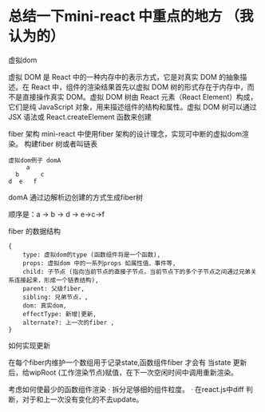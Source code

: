 # 总结一下mini-react 中重点的地方 （我认为的）

虚拟dom

虚拟 DOM 是 React 中的一种内存中的表示方式，它是对真实 DOM 的抽象描述。在 React 中，组件的渲染结果首先以虚拟 DOM 树的形式存在于内存中，而不是直接操作真实 DOM。虚拟 DOM 树由 React 元素（React Element）构成，它们是纯 JavaScript 对象，用来描述组件的结构和属性。虚拟 DOM 树可以通过 JSX 语法或 React.createElement 函数来创建

fiber 架构
mini-react 中使用fiber 架构的设计理念，实现可中断的虚拟dom渲染。
构建fiber 树或者叫链表
```
虚拟dom例子 domA
     a
  b      c
d  e   f
```
domA 通过边解析边创建的方式生成fiber树

顺序是：a -> b -> d -> e->c->f

fiber 的数据结构 
``` 
{
    type: 虚拟dom的type (函数组件将是一个函数),
    props: 虚拟dom 中的一系列props 如属性值、事件等,
    child: 子节点 (指向当前节点的直接子节点，当前节点下的多个子节点之间通过兄弟关系连接起来，形成一个链表结构),
    parent: 父级fiber,
    sibling: 兄弟节点，,
    dom: 真实dom,
    effectType: 新增|更新,
    alternate?: 上一次的fiber ,
}
```

如何实现更新

在每个fiber内维护一个数组用于记录state,函数组件fiber 才会有
当state 更新后，给wipRoot (工作渲染节点)赋值，在下一次空闲时间中调用重新渲染。

考虑如何使最少的函数组件渲染
· 拆分足够细的组件粒度。
· 在react.js中diff 判断，对于和上一次没有变化的不去update。
